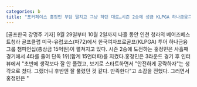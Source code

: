 ```yaml
---
categories: b
title: "포커페이스 홍정민 부담 떨치고 그냥 하던 대로…시즌 2승에 성큼 KLPGA 하나금융그룹 챔피언십"
---
```

[골프한국 강명주 기자] 9월 29일부터 10월 2일까지 나흘 동안 인천 청라의 베어즈베스트청라 골프클럽 미국-유럽코스(파72)에서 한국여자프로골프(KLPGA) 투어 하나금융그룹 챔피언십(총상금 15억원)이 펼쳐지고 있다. 시즌 2승에 도전하는 홍정민은 사흘째 경기에서 4타를 줄여 단독 1위(합계 15언더파)를 지켰다.홍정민은 3라운드 경기 후 인터뷰에서 "초반에 생각보다 잘 안 풀렸고, 보기로 스타트하면서 "안전하게 공략하자"는 생각으로 쳤다. 그랬더니 후반엔 잘 풀렸던 것 같다. 만족한다"고 소감을 전했다. 그러면서 홍정민은 "